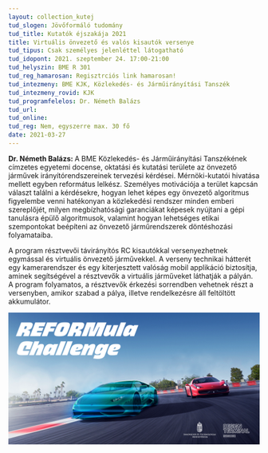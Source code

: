 ```yaml
---
layout: collection_kutej
tud_slogen: Jövőformáló tudomány
tud_title: Kutatók éjszakája 2021
title: Virtuális önvezető és valós kisautók versenye
tud_tipus: Csak személyes jelenléttel látogatható
tud_idopont: 2021. szeptember 24. 17:00-21:00
tud_helyszin: BME R 301
tud_reg_hamarosan: Regisztrciós link hamarosan!
tud_intezmeny: BME KJK, Közlekedés- és Járműirányítási Tanszék
tud_intezmeny_rovid: KJK
tud_programfelelos: Dr. Németh Balázs
tud_url:
tud_online: 
tud_reg: Nem, egyszerre max. 30 fő
date: 2021-03-27
---
```

<b>Dr. Németh Balázs: </b>A BME Közlekedés- és Járműirányítási Tanszékének címzetes egyetemi docense, oktatási és kutatási területe az önvezető járművek irányítórendszereinek tervezési kérdései. Mérnöki-kutatói hivatása mellett egyben református lelkész. Személyes motivációja a terület kapcsán választ találni a kérdésekre, hogyan lehet képes egy önvezető algoritmus figyelembe venni hatékonyan a közlekedési rendszer minden emberi szereplőjét, milyen megbízhatósági garanciákat képesek nyújtani a gépi tanulásra épülő algoritmusok, valamint hogyan lehetséges etikai szempontokat beépíteni az önvezető járműrendszerek döntéshozási folyamataiba.


A program résztvevői távirányítós RC kisautókkal versenyezhetnek egymással és virtuális önvezető járművekkel. A verseny technikai hátterét egy kamerarendszer és egy kiterjesztett valóság mobil applikáció biztosítja, aminek segítségével a résztvevők a virtuális járműveket láthatják a pályán. A program folyamatos, a résztvevők érkezési sorrendben vehetnek részt a versenyben, amikor szabad a pálya, illetve rendelkezésre áll feltöltött akkumulátor.


<img src="images/virtualis-onvezeto-es-valos-kisautok-versenye.png" max-width="500" class="center"> 

